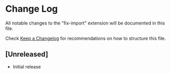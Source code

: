 # Change Log

All notable changes to the "fix-import" extension will be documented in this file.

Check [Keep a Changelog](http://keepachangelog.com/) for recommendations on how to structure this file.

## [Unreleased]

- Initial release